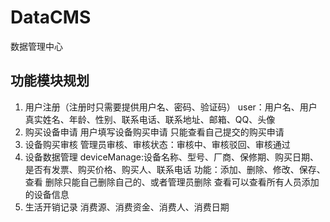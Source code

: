 # DataCMS
数据管理中心

## 功能模块规划
1. 用户注册（注册时只需要提供用户名、密码、验证码）
user：用户名、用户真实姓名、年龄、性别、联系电话、联系地址、邮箱、QQ、头像
2. 购买设备申请
用户填写设备购买申请
只能查看自己提交的购买申请
3. 设备购买审核
管理员审核、审核状态：审核中、审核驳回、审核通过
3. 设备数据管理
deviceManage:设备名称、型号、厂商、保修期、购买日期、是否有发票、购买价格、购买人、联系电话
功能：添加、删除、修改、保存、查看
删除只能自己删除自己的、或者管理员删除
查看可以查看所有人员添加的设备信息
4. 生活开销记录
消费源、消费资金、消费人、消费日期
